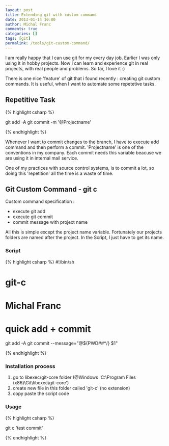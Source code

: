 ```yaml
---
layout: post
title: Extending git with custom command
date: 2013-01-14 10:00
author: Michal Franc
comments: true
categories: []
tags: [git]
permalink: /tools/git-custom-command/
---
```

I am really happy that I can use git for my every day job. Earlier I was only using it in hobby projects. Now I can learn and experience git in real projects, with real people and problems. So far, I love it :)

There is one nice 'feature' of git that i found recently : creating git custom commands. It is useful, when I want to automate some repetetive tasks.

<h2>Repetitive Task</h2>

{% highlight csharp %}

git add -A
git commit -m '@Projectname'

{% endhighlight %}

Whenever I want to commit changes to the branch, I have to execute add command and then perform a commit. 'Projectname' is one of the conventions in my company. Each commit needs this variable beacuse we are using it in internal mail service.

One of my practices with source control systems, is to commit a lot, so doing this 'repetition' all the time is a waste of time. 

<h2>Git Custom Command - git c</h2>

Custom command specification :

<ul>
	<li>execute git add</li>
	<li>execute git commit</li>
	<li>commit message with project name</li>
</ul>

All this is simple except the project name variable. Fortunately our projects folders are named after the project. In the Script, I just have to get its name.

<h3>Script</h3>

{% highlight csharp %}
#!/bin/sh
#
# git-c
#
# Michal Franc
# quick add + commit

git add -A
git commit --message="@${PWD##*/} $1"

{% endhighlight %}

<h3>Installation process</h3>

<ol>
	<li>go to libexec/git-core folder (@Windows 'C:\Program Files (x86)\Git\libexec\git-core')</li>
	<li>create new file in this folder called 'git-c' (no extension)</li>
	<li>copy paste the script code</li>
</ol>

<h3>Usage</h3>


{% highlight csharp %}

git c 'test commit'

{% endhighlight %}

